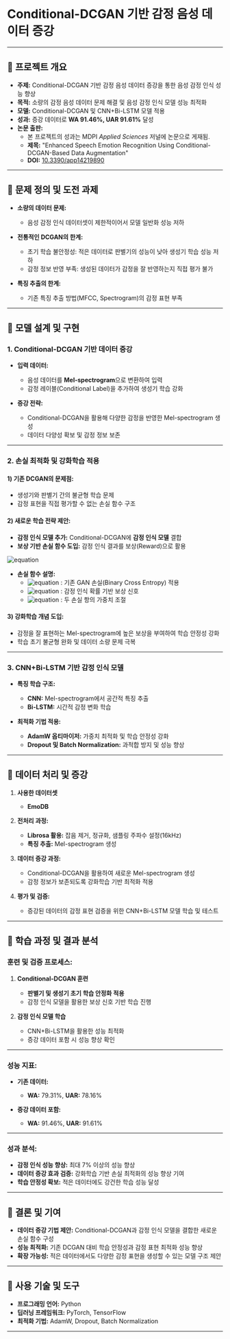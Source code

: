 # Conditional-DCGAN 기반 감정 음성 데이터 증강  

---

## 📌 **프로젝트 개요**  

- **주제:** Conditional-DCGAN 기반 감정 음성 데이터 증강을 통한 음성 감정 인식 성능 향상  
- **목적:** 소량의 감정 음성 데이터 문제 해결 및 음성 감정 인식 모델 성능 최적화  
- **모델:** Conditional-DCGAN 및 CNN+Bi-LSTM 모델 적용  
- **성과:** 증강 데이터로 **WA 91.46%, UAR 91.61%** 달성  
- **논문 출판:**  
  - 본 프로젝트의 성과는 MDPI *Applied Sciences* 저널에 논문으로 게재됨.  
  - **제목:** "Enhanced Speech Emotion Recognition Using
 Conditional-DCGAN-Based Data Augmentation"  
  - **DOI:** [10.3390/app14219890](https://www.mdpi.com/2076-3417/14/21/9890)  


---

## 📌 **문제 정의 및 도전 과제**  

- **소량의 데이터 문제:**  
  - 음성 감정 인식 데이터셋이 제한적이어서 모델 일반화 성능 저하  

- **전통적인 DCGAN의 한계:**  
  - 초기 학습 불안정성: 적은 데이터로 판별기의 성능이 낮아 생성기 학습 성능 저하  
  - 감정 정보 반영 부족: 생성된 데이터가 감정을 잘 반영하는지 직접 평가 불가  

- **특징 추출의 한계:**  
  - 기존 특징 추출 방법(MFCC, Spectrogram)의 감정 표현 부족  

---

## 📌 **모델 설계 및 구현**  

### **1. Conditional-DCGAN 기반 데이터 증강**  

- **입력 데이터:**  
  - 음성 데이터를 **Mel-spectrogram**으로 변환하여 입력  
  - 감정 레이블(Conditional Label)을 추가하여 생성기 학습 강화  

- **증강 전략:**  
  - Conditional-DCGAN을 활용해 다양한 감정을 반영한 Mel-spectrogram 생성  
  - 데이터 다양성 확보 및 감정 정보 보존  

---

### **2. 손실 최적화 및 강화학습 적용**  

#### **1) 기존 DCGAN의 문제점:**  
- 생성기와 판별기 간의 불균형 학습 문제  
- 감정 표현을 직접 평가할 수 없는 손실 함수 구조  

#### **2) 새로운 학습 전략 제안:**  
- **감정 인식 모델 추가:** Conditional-DCGAN에 **감정 인식 모델** 결합  
- **보상 기반 손실 함수 도입:** 감정 인식 결과를 보상(Reward)으로 활용  

![equation](https://latex.codecogs.com/svg.latex?\mathcal{L}_{total}=\mathcal{L}_{GAN}+\lambda\cdot\mathcal{L}_{emotion})



- **손실 함수 설명:**  
    - ![equation](https://latex.codecogs.com/svg.latex?\mathcal{L}_{GAN}) : 기존 GAN 손실(Binary Cross Entropy) 적용  
    - ![equation](https://latex.codecogs.com/svg.latex?\mathcal{L}_{emotion}) : 감정 인식 확률 기반 보상 신호  
    - ![equation](https://latex.codecogs.com/svg.latex?\lambda) : 두 손실 항의 가중치 조절  


#### **3) 강화학습 개념 도입:**  
- 감정을 잘 표현하는 Mel-spectrogram에 높은 보상을 부여하여 학습 안정성 강화  
- 학습 초기 불균형 완화 및 데이터 소량 문제 극복  

---

### **3. CNN+Bi-LSTM 기반 감정 인식 모델**  

- **특징 학습 구조:**  
  - **CNN:** Mel-spectrogram에서 공간적 특징 추출  
  - **Bi-LSTM:** 시간적 감정 변화 학습  

- **최적화 기법 적용:**  
  - **AdamW 옵티마이저:** 가중치 최적화 및 학습 안정성 강화  
  - **Dropout 및 Batch Normalization:** 과적합 방지 및 성능 향상  
---

## 📌 **데이터 처리 및 증강**  
1. **사용한 데이터셋**
    - **EmoDB**

2. **전처리 과정:**  
   - **Librosa 활용:** 잡음 제거, 정규화, 샘플링 주파수 설정(16kHz)  
   - **특징 추출:** Mel-spectrogram 생성  

3. **데이터 증강 과정:**  
   - Conditional-DCGAN을 활용하여 새로운 Mel-spectrogram 생성  
   - 감정 정보가 보존되도록 강화학습 기반 최적화 적용  

4. **평가 및 검증:**  
   - 증강된 데이터의 감정 표현 검증을 위한 CNN+Bi-LSTM 모델 학습 및 테스트  

---

## 📌 **학습 과정 및 결과 분석**  

### **훈련 및 검증 프로세스:**  

1. **Conditional-DCGAN 훈련**  
   - **판별기 및 생성기 초기 학습 안정화 적용**  
   - 감정 인식 모델을 활용한 보상 신호 기반 학습 진행  

2. **감정 인식 모델 학습**  
   - CNN+Bi-LSTM을 활용한 성능 최적화  
   - 증강 데이터 포함 시 성능 향상 확인  

---

### **성능 지표:**  

- **기존 데이터:**  
  - **WA:** 79.31%, **UAR:** 78.16%  

- **증강 데이터 포함:**  
  - **WA:** 91.46%, **UAR:** 91.61%  

---

### **성과 분석:**  
- **감정 인식 성능 향상:** 최대 7% 이상의 성능 향상  
- **데이터 증강 효과 검증:** 강화학습 기반 손실 최적화의 성능 향상 기여  
- **학습 안정성 확보:** 적은 데이터에도 강건한 학습 성능 달성  

---

## 📌 **결론 및 기여**  

- **데이터 증강 기법 제안:** Conditional-DCGAN과 감정 인식 모델을 결합한 새로운 손실 함수 구성  
- **성능 최적화:** 기존 DCGAN 대비 학습 안정성과 감정 표현 최적화 성능 향상  
- **확장 가능성:** 적은 데이터에서도 다양한 감정 표현을 생성할 수 있는 모델 구조 제안  

---

## 📌 **사용 기술 및 도구**  

- **프로그래밍 언어:** Python  
- **딥러닝 프레임워크:** PyTorch, TensorFlow  
- **최적화 기법:** AdamW, Dropout, Batch Normalization

---
